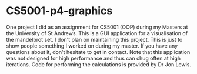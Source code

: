 # CS5001-p4-graphics
One project I did as an assignment for CS5001 (OOP) during my Masters at the University of St Andrews.
This is a GUI application for a visualisation of the mandelbrot set. I don't plan on maintaining this project. 
This is just to show people something I worked on during my master. If you have any questions about it, don't hesitate to get in contact. Note that this application was not designed for high performance and thus can chug often at high iterations. 
Code for performing the calculations is provided by Dr Jon Lewis. 
